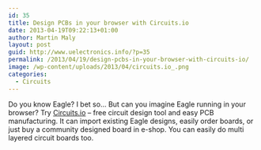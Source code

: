 ```yaml
---
id: 35
title: Design PCBs in your browser with Circuits.io
date: 2013-04-19T09:22:13+01:00
author: Martin Maly
layout: post
guid: http://www.uelectronics.info/?p=35
permalink: /2013/04/19/design-pcbs-in-your-browser-with-circuits-io/
image: /wp-content/uploads/2013/04/circuits.io_.png
categories:
  - Circuits
---
```

Do you know Eagle? I bet so&#8230; But can you imagine Eagle running in your browser? Try [Circuits.io](http://www.circuits.io/) &#8211; free circuit design tool and easy PCB manufacturing. It can import existing Eagle designs, easily order boards, or just buy a community designed board in e-shop. You can easily do multi layered circuit boards too.